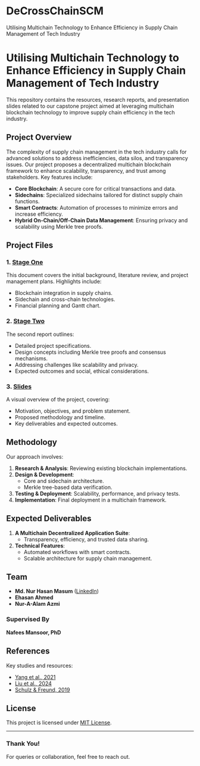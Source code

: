 # DeCrossChainSCM
Utilising Multichain Technology to Enhance Efficiency in Supply Chain Management of Tech Industry
# Utilising Multichain Technology to Enhance Efficiency in Supply Chain Management of Tech Industry

This repository contains the resources, research reports, and presentation slides related to our capstone project aimed at leveraging multichain blockchain technology to improve supply chain efficiency in the tech industry.

## Project Overview

The complexity of supply chain management in the tech industry calls for advanced solutions to address inefficiencies, data silos, and transparency issues. Our project proposes a decentralized multichain blockchain framework to enhance scalability, transparency, and trust among stakeholders. Key features include:

- **Core Blockchain**: A secure core for critical transactions and data.
- **Sidechains**: Specialized sidechains tailored for distinct supply chain functions.
- **Smart Contracts**: Automation of processes to minimize errors and increase efficiency.
- **Hybrid On-Chain/Off-Chain Data Management**: Ensuring privacy and scalability using Merkle tree proofs.

## Project Files

### 1. [Stage One ](path-to1.pdf)
This document covers the initial background, literature review, and project management plans. Highlights include:
- Blockchain integration in supply chains.
- Sidechain and cross-chain technologies.
- Financial planning and Gantt chart.

### 2. [Stage Two](path-to2.pdf)
The second report outlines:
- Detailed project specifications.
- Design concepts including Merkle tree proofs and consensus mechanisms.
- Addressing challenges like scalability and privacy.
- Expected outcomes and social, ethical considerations.

### 3. [Slides](path-to-slide.pdf)
A visual overview of the project, covering:
- Motivation, objectives, and problem statement.
- Proposed methodology and timeline.
- Key deliverables and expected outcomes.

## Methodology

Our approach involves:
1. **Research & Analysis**: Reviewing existing blockchain implementations.
2. **Design & Development**:
   - Core and sidechain architecture.
   - Merkle tree-based data verification.
3. **Testing & Deployment**: Scalability, performance, and privacy tests.
4. **Implementation**: Final deployment in a multichain framework.

## Expected Deliverables

1. **A Multichain Decentralized Application Suite**:
   - Transparency, efficiency, and trusted data sharing.
2. **Technical Features**:
   - Automated workflows with smart contracts.
   - Scalable architecture for supply chain management.

## Team

- **Md. Nur Hasan Masum** ([LinkedIn](https://www.linkedin.com/masumhasan))
- **Ehasan Ahmed**
- **Nur-A-Alam Azmi**

### Supervised By
**Nafees Mansoor, PhD**  

## References

Key studies and resources:
- [Yang et al., 2021](http://dx.doi.org/10.1109/access.2021.3062845)
- [Liu et al., 2024](http://dx.doi.org/10.56578/jimd030202)
- [Schulz & Freund, 2019](http://dx.doi.org/10.1007/978-3-030-04849-5_25)

## License

This project is licensed under [MIT License](LICENSE).

---

### Thank You!

For queries or collaboration, feel free to reach out.
